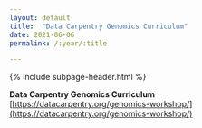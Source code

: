 ```yaml
---
layout: default
title:  "Data Carpentry Genomics Curriculum"
date: 2021-06-06
permalink: /:year/:title

---
```


{% include subpage-header.html %}
 <br />

**Data Carpentry Genomics Curriculum**\
[https://datacarpentry.org/genomics-workshop/](https://datacarpentry.org/genomics-workshop/)

